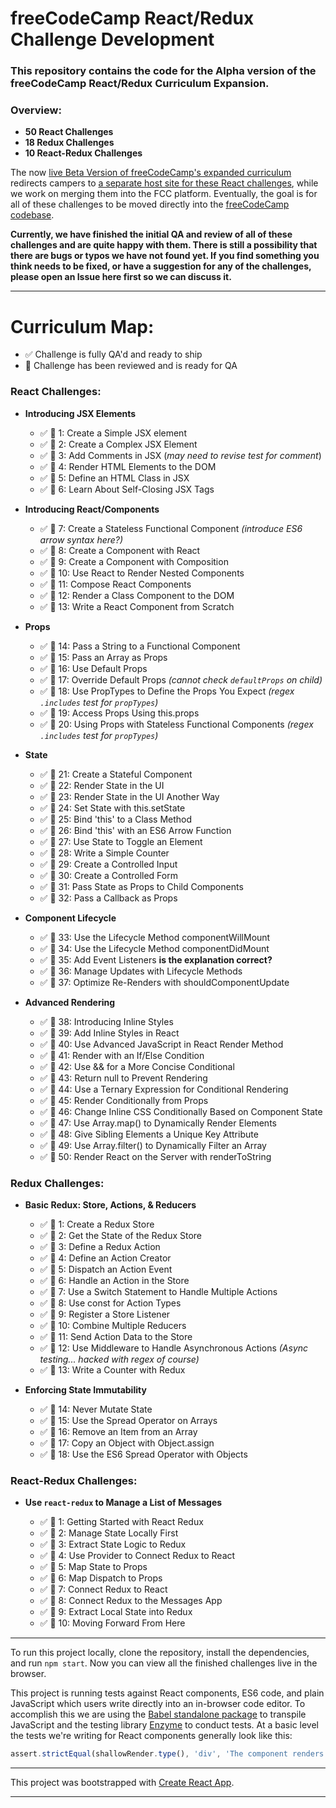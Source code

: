 # freeCodeCamp React/Redux Challenge Development

### This repository contains the code for the Alpha version of the freeCodeCamp React/Redux Curriculum Expansion.

### Overview:

* **50 React Challenges**
* **18 Redux Challenges**
* **10 React-Redux Challenges**

The now [live Beta Version of freeCodeCamp's expanded curriculum](http://beta.freecodecamp.com/en/) redirects campers to [a separate host site for these React challenges](http://hysterical-amusement.surge.sh/), while we work on merging them into the FCC platform. Eventually, the goal is for all of these challenges to be moved directly into the [freeCodeCamp codebase](https://github.com/freeCodeCamp/freeCodeCamp).

**Currently, we have finished the initial QA and review of all of these challenges and are quite happy with them. There is still a possibility that there are bugs or typos we have not found yet. If you find something you think needs to be fixed, or have a suggestion for any of the challenges, please open an Issue here first so we can discuss it.**

---

# Curriculum Map:

- :white_check_mark: Challenge is fully QA'd and ready to ship
- :blue_book: Challenge has been reviewed and is ready for QA

### React Challenges:

- **Introducing JSX Elements**

  - :white_check_mark: :blue_book: 1: Create a Simple JSX element
  - :white_check_mark: :blue_book: 2: Create a Complex JSX Element
  - :white_check_mark: :blue_book: 3: Add Comments in JSX (*may need to revise test for comment*)
  - :white_check_mark: :blue_book: 4: Render HTML Elements to the DOM
  - :white_check_mark: :blue_book: 5: Define an HTML Class in JSX
  - :white_check_mark: :blue_book: 6: Learn About Self-Closing JSX Tags

- **Introducing React/Components**

  - :white_check_mark: :blue_book: 7: Create a Stateless Functional Component *(introduce ES6 arrow syntax here?)*
  - :white_check_mark: :blue_book: 8: Create a Component with React
  - :white_check_mark: :blue_book: 9: Create a Component with Composition
  - :white_check_mark: :blue_book: 10: Use React to Render Nested Components
  - :white_check_mark: :blue_book: 11: Compose React Components
  - :white_check_mark: :blue_book: 12: Render a Class Component to the DOM
  - :white_check_mark: :blue_book: 13: Write a React Component from Scratch

- **Props**

  - :white_check_mark: :blue_book: 14: Pass a String to a Functional Component
  - :white_check_mark: :blue_book: 15: Pass an Array as Props
  - :white_check_mark: :blue_book: 16: Use Default Props
  - :white_check_mark: :blue_book: 17: Override Default Props *(cannot check `defaultProps` on child)*
  - :white_check_mark: :blue_book: 18: Use PropTypes to Define the Props You Expect *(regex `.includes` test for `propTypes`)*
  - :white_check_mark: :blue_book: 19: Access Props Using this.props
  - :white_check_mark: :blue_book: 20: Using Props with Stateless Functional Components *(regex `.includes` test for `propTypes`)*

- **State**

  - :white_check_mark: :blue_book: 21: Create a Stateful Component
  - :white_check_mark: :blue_book: 22: Render State in the UI
  - :white_check_mark: :blue_book: 23: Render State in the UI Another Way
  - :white_check_mark: :blue_book: 24: Set State with this.setState
  - :white_check_mark: :blue_book: 25: Bind 'this' to a Class Method
  - :white_check_mark: :blue_book: 26: Bind 'this' with an ES6 Arrow Function
  - :white_check_mark: :blue_book: 27: Use State to Toggle an Element
  - :white_check_mark: :blue_book: 28: Write a Simple Counter
  - :white_check_mark: :blue_book: 29: Create a Controlled Input
  - :white_check_mark: :blue_book: 30: Create a Controlled Form
  - :white_check_mark: :blue_book: 31: Pass State as Props to Child Components
  - :white_check_mark: :blue_book: 32: Pass a Callback as Props

- **Component Lifecycle**

  - :white_check_mark: :blue_book: 33: Use the Lifecycle Method componentWillMount
  - :white_check_mark: :blue_book: 34: Use the Lifecycle Method componentDidMount
  - :white_check_mark: :blue_book: 35: Add Event Listeners **is the explanation correct?**
  - :white_check_mark: :blue_book: 36: Manage Updates with Lifecycle Methods
  - :white_check_mark: :blue_book: 37: Optimize Re-Renders with shouldComponentUpdate

- **Advanced Rendering**

  - :white_check_mark: :blue_book: 38: Introducing Inline Styles
  - :white_check_mark: :blue_book: 39: Add Inline Styles in React
  - :white_check_mark: :blue_book: 40: Use Advanced JavaScript in React Render Method
  - :white_check_mark: :blue_book: 41: Render with an If/Else Condition
  - :white_check_mark: :blue_book: 42: Use && for a More Concise Conditional
  - :white_check_mark: :blue_book: 43: Return null to Prevent Rendering
  - :white_check_mark: :blue_book: 44: Use a Ternary Expression for Conditional Rendering
  - :white_check_mark: :blue_book: 45: Render Conditionally from Props
  - :white_check_mark: :blue_book: 46: Change Inline CSS Conditionally Based on Component State
  - :white_check_mark: :blue_book: 47: Use Array.map() to Dynamically Render Elements
  - :white_check_mark: :blue_book: 48: Give Sibling Elements a Unique Key Attribute
  - :white_check_mark: :blue_book: 49: Use Array.filter() to Dynamically Filter an Array
  - :white_check_mark: :blue_book: 50: Render React on the Server with renderToString

### Redux Challenges:

- **Basic Redux: Store, Actions, & Reducers**

  - :white_check_mark: :blue_book: 1: Create a Redux Store
  - :white_check_mark: :blue_book: 2: Get the State of the Redux Store
  - :white_check_mark: :blue_book: 3: Define a Redux Action
  - :white_check_mark: :blue_book: 4: Define an Action Creator
  - :white_check_mark: :blue_book: 5: Dispatch an Action Event
  - :white_check_mark: :blue_book: 6: Handle an Action in the Store
  - :white_check_mark: :blue_book: 7: Use a Switch Statement to Handle Multiple Actions
  - :white_check_mark: :blue_book: 8: Use const for Action Types
  - :white_check_mark: :blue_book: 9: Register a Store Listener
  - :white_check_mark: :blue_book: 10: Combine Multiple Reducers
  - :white_check_mark: :blue_book: 11: Send Action Data to the Store
  - :white_check_mark: :blue_book: 12: Use Middleware to Handle Asynchronous Actions *(Async testing... hacked with regex of course)*
  - :white_check_mark: :blue_book: 13: Write a Counter with Redux

- **Enforcing State Immutability**

  - :white_check_mark: :blue_book: 14: Never Mutate State
  - :white_check_mark: :blue_book: 15: Use the Spread Operator on Arrays
  - :white_check_mark: :blue_book: 16: Remove an Item from an Array
  - :white_check_mark: :blue_book: 17: Copy an Object with Object.assign
  - :white_check_mark: :blue_book: 18: Use the ES6 Spread Operator with Objects

### React-Redux Challenges:

- **Use `react-redux` to Manage a List of Messages**

  - :white_check_mark: :blue_book: 1: Getting Started with React Redux
  - :white_check_mark: :blue_book: 2: Manage State Locally First
  - :white_check_mark: :blue_book: 3: Extract State Logic to Redux
  - :white_check_mark: :blue_book: 4: Use Provider to Connect Redux to React
  - :white_check_mark: :blue_book: 5: Map State to Props
  - :white_check_mark: :blue_book: 6: Map Dispatch to Props
  - :white_check_mark: :blue_book: 7: Connect Redux to React
  - :white_check_mark: :blue_book: 8: Connect Redux to the Messages App
  - :white_check_mark: :blue_book: 9: Extract Local State into Redux
  - :white_check_mark: :blue_book: 10: Moving Forward From Here

---

To run this project locally, clone the repository, install the dependencies, and run `npm start`. Now you can view all the finished challenges live in the browser.

This project is running tests against React components, ES6 code, and plain JavaScript which users write directly into an in-browser code editor. To accomplish this we are using the [Babel standalone package](https://github.com/babel/babel-standalone) to transpile JavaScript and the testing library [Enzyme](http://airbnb.io/enzyme/) to conduct tests. At a basic level the tests we're writing for React components generally look like this:

```javascript
assert.strictEqual(shallowRender.type(), 'div', 'The component renders a div element');
```

***

This project was bootstrapped with [Create React App](https://github.com/facebookincubator/create-react-app).

***
